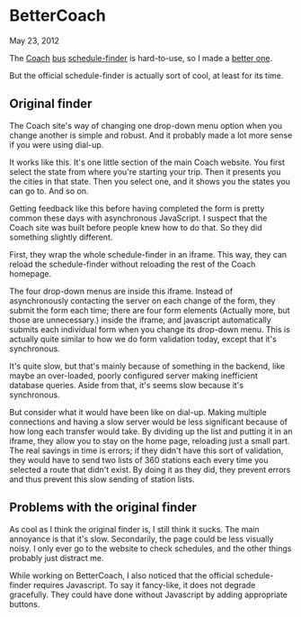BetterCoach
=======
May 23, 2012

The [Coach](http://coachusa.com) [bus](http://coachcanada.ca)
[schedule-finder](http://shortlinebus.com) is hard-to-use,
so I made a [better one](http://bettercoa.ch).

But the official schedule-finder is actually sort of cool,
at least for its time.


## Original finder
The Coach site's way of changing one drop-down menu option when you change another
is simple and robust. And it probably made a lot more sense if you were using dial-up.

It works like this.
It's one little section of the main Coach website.
You first select the state from where you're starting your trip.
Then it presents you the cities in that state. Then you select one,
and it shows you the states you can go to. And so on.

Getting feedback like this before having completed the form is
pretty common these days with asynchronous JavaScript.
I suspect that the Coach site was built before people knew how to do that.
So they did something slightly different.

First, they wrap the whole schedule-finder in an iframe.
This way, they can reload the schedule-finder without reloading
the rest of the Coach homepage.

The four drop-down menus are inside this iframe.
Instead of asynchronously contacting the server on each
change of the form, they submit the form each time;
there are four form elements (Actually more, but those are unnecessary.)
inside the iframe, and javascript automatically
submits each individual form when you change its drop-down menu.
This is actually quite similar to how we do form validation
today, except that it's synchronous.

It's quite slow, but that's mainly because of something in the backend,
like maybe an over-loaded, poorly configured server
making inefficient database queries.
Aside from that, it's seems slow because it's synchronous.

But consider what it would have been like on dial-up.
Making multiple connections and having a slow server
would be less significant because of how long each transfer
would take. By dividing up the list and putting it in an iframe,
they allow you to stay on the home page, reloading just a small part.
The real savings in time is errors; if they didn't have this sort of validation,
they would have to send two lists of 360 stations each every time you
selected a route that didn't exist. By doing it as they did, they
prevent errors and thus prevent this slow sending of station lists.

## Problems with the original finder
As cool as I think the original finder is, I still think it sucks.
The main annoyance is that it's slow. Secondarily, the page could
be less visually noisy. I only ever go to the website to check
schedules, and the other things probably just distract me.

While working on BetterCoach, I also noticed that the
official schedule-finder requires Javascript.
To say it fancy-like, it does not degrade gracefully.
They could have done without Javascript by adding appropriate buttons.


